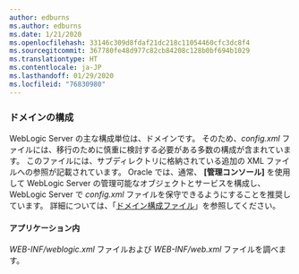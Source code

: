 ```yaml
---
author: edburns
ms.author: edburns
ms.date: 1/21/2020
ms.openlocfilehash: 33146c309d8fdaf21dc218c11054460cfc3dc8f4
ms.sourcegitcommit: 367780fe48d977c82cb84208c128b0bf694b1029
ms.translationtype: HT
ms.contentlocale: ja-JP
ms.lasthandoff: 01/29/2020
ms.locfileid: "76830980"
---
```

### <a name="domain-configuration"></a>ドメインの構成

WebLogic Server の主な構成単位は、ドメインです。 そのため、*config.xml* ファイルには、移行のために慎重に検討する必要がある多数の構成が含まれています。 このファイルには、サブディレクトリに格納されている追加の XML ファイルへの参照が記載されています。 Oracle では、通常、 **[管理コンソール]** を使用して WebLogic Server の管理可能なオブジェクトとサービスを構成し、WebLogic Server で *config.xml* ファイルを保守できるようにすることを推奨しています。 詳細については、「[ドメイン構成ファイル](https://docs.oracle.com/en/middleware/fusion-middleware/weblogic-server/12.2.1.4/domcf/config_files.html)」を参照してください。

#### <a name="inside-your-application"></a>アプリケーション内

*WEB-INF/weblogic.xml* ファイルおよび *WEB-INF/web.xml* ファイルを調べます。
